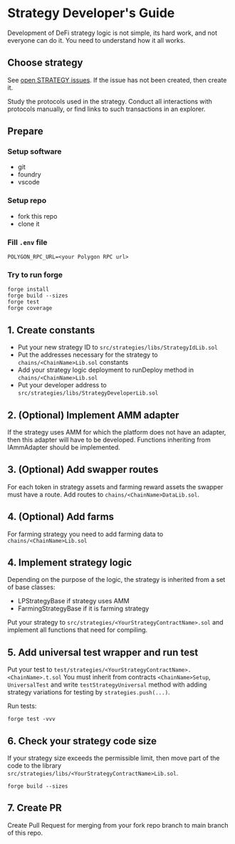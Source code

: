# Strategy Developer's Guide

Development of DeFi strategy logic is not simple, its hard work, and not everyone can do it. You need to understand how it all works.

## Choose strategy

See [open STRATEGY issues](https://github.com/stabilitydao/stability-platform-contracts/issues?q=is%3Aopen+is%3Aissue+label%3ASTRATEGY). If the issue has not been created, then create it.

Study the protocols used in the strategy. Conduct all interactions with protocols manually, or find links to such transactions in an explorer.

## Prepare

### Setup software

* git
* foundry
* vscode

### Setup repo

* fork this repo
* clone it

### Fill `.env` file

```text
POLYGON_RPC_URL=<your Polygon RPC url>
```

### Try to run forge

```shell
forge install
forge build --sizes
forge test
forge coverage
```

## 1. Create constants

* Put your new strategy ID to `src/strategies/libs/StrategyIdLib.sol`
* Put the addresses necessary for the strategy to `chains/<ChainName>Lib.sol` constants
* Add your strategy logic deployment to runDeploy method in `chains/<ChainName>Lib.sol`
* Put your developer address to `src/strategies/libs/StrategyDeveloperLib.sol`

## 2. (Optional) Implement AMM adapter

If the strategy uses AMM for which the platform does not have an adapter, then this adapter will have to be developed.
Functions inheriting from IAmmAdapter should be implemented.

## 3. (Optional) Add swapper routes

For each token in strategy assets and farming reward assets the swapper must have a route.
Add routes to `chains/<ChainName>DataLib.sol`.

## 4. (Optional) Add farms

For farming strategy you need to add farming data to `chains/<ChainName>Lib.sol`

## 4. Implement strategy logic

Depending on the purpose of the logic, the strategy is inherited from a set of base classes:

* LPStrategyBase if strategy uses AMM
* FarmingStrategyBase if it is farming strategy

Put your strategy to `src/strategies/<YourStrategyContractName>.sol` and implement all functions that need for compiling.

## 5. Add universal test wrapper and run test

Put your test to `test/strategies/<YourStrategyContractName>.<ChainName>.t.sol`
You must inherit from contracts `<ChainName>Setup`, `UniversalTest` and write `testStrategyUniversal` method with adding strategy variations for testing by `strategies.push(...)`.

Run tests:

```shell
forge test -vvv
```

## 6. Check your strategy code size

If your strategy size exceeds the permissible limit, then move part of the code to the library `src/strategies/libs/<YourStrategyContractName>Lib.sol`.

```shell
forge build --sizes
```

## 7. Create PR

Create Pull Request for merging from your fork repo branch to main branch of this repo.
